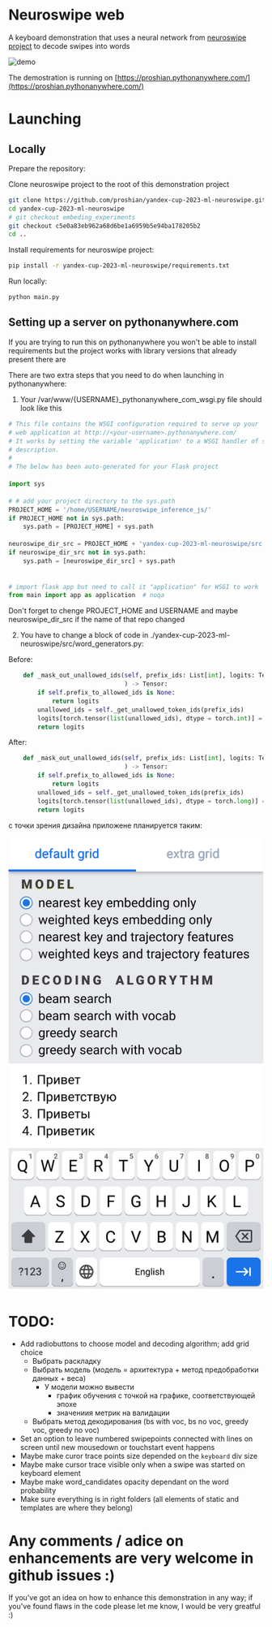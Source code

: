 # Neuroswipe web


A keyboard demonstration that uses a neural network from [neuroswipe project](https://github.com/proshian/neuroswipe) to decode swipes into words


![demo](https://github.com/proshian/neuroswipe/assets/98213116/4f3f5d7d-833b-41ae-8c67-288bfd1f5b54)

The demostration is running on [https://proshian.pythonanywhere.com/](https://proshian.pythonanywhere.com/)

# Launching

## Locally

Prepare the repository:

Clone neuroswipe project to the root of this demonstration project 

``` sh
git clone https://github.com/proshian/yandex-cup-2023-ml-neuroswipe.git
cd yandex-cup-2023-ml-neuroswipe
# git checkout embeding_experiments
git checkout c5e0a83eb962a68d6be1a6959b5e94ba178205b2
cd ..
```

Install requirements for neuroswipe project:
``` sh 
pip install -r yandex-cup-2023-ml-neuroswipe/requirements.txt
```


Run locally: 

``` sh
python main.py
```

## Setting up a server on pythonanywhere.com

If you are trying to run this on pythonanywhere you won't be able to install requirements but the project works with library versions that already present there are

There are two extra steps that you need to do when launching in pythonanywhere: 

1. Your /var/www/{USERNAME}_pythonanywhere_com_wsgi.py file should look like this
``` python
# This file contains the WSGI configuration required to serve up your
# web application at http://<your-username>.pythonanywhere.com/
# It works by setting the variable 'application' to a WSGI handler of some
# description.
#
# The below has been auto-generated for your Flask project

import sys

# # add your project directory to the sys.path
PROJECT_HOME = '/home/USERNAME/neuroswipe_inference_js/'
if PROJECT_HOME not in sys.path:
    sys.path = [PROJECT_HOME] + sys.path

neuroswipe_dir_src = PROJECT_HOME + 'yandex-cup-2023-ml-neuroswipe/src'
if neuroswipe_dir_src not in sys.path:
    sys.path = [neuroswipe_dir_src] + sys.path


# import flask app but need to call it "application" for WSGI to work
from main import app as application  # noqa
```

Don't forget to chenge PROJECT_HOME and USERNAME and maybe neuroswipe_dir_src if the name of that repo changed


2. You have to change a block of code in ./yandex-cup-2023-ml-neuroswipe/src/word_generators.py:

Before:
``` python
    def _mask_out_unallowed_ids(self, prefix_ids: List[int], logits: Tensor
                                ) -> Tensor:
        if self.prefix_to_allowed_ids is None:
            return logits
        unallowed_ids = self._get_unallowed_token_ids(prefix_ids)
        logits[torch.tensor(list(unallowed_ids), dtype = torch.int)] = float('-inf')
        return logits
```

After:
``` python
    def _mask_out_unallowed_ids(self, prefix_ids: List[int], logits: Tensor
                                ) -> Tensor:
        if self.prefix_to_allowed_ids is None:
            return logits
        unallowed_ids = self._get_unallowed_token_ids(prefix_ids)
        logits[torch.tensor(list(unallowed_ids), dtype = torch.long)] = float('-inf')
        return logits
```


с точки зрения дизайна приложене планируется таким:

![design](./readme_assets/design_idea.svg)

# TODO:
* Add radiobuttons to choose model and decoding algorithm; add grid choice
    * Выбрать раскладку
    * Выбрать модель (модель = архитектура + метод предобработки данных + веса)
        * У модели можно вывести
            * график обучения с точкой на графике, соответствующей эпохе
            * значениия метрик на валидации
    * Выбрать метод декодирования (bs with voc, bs no voc, greedy voc, greedy no voc)
* Set an option to leave numbered swipepoints connected with lines on screen until new  mousedown or touchstart event happens
* Maybe make curor trace points size depended on the `keyboard` div size 
* Maybe make cursor trace visible only when a swipe was started on keyboard element
* Maybe make word_candidates opacity dependant on the word probability
* Make sure everything is in right folders (all elements of static and templates are where they belong) 

# Any comments / adice on enhancements are very welcome in github issues :)

If you've got an idea on how to enhance this demonstration in any way; if you've found flaws in the code please let me know, I would be very greatful :)

